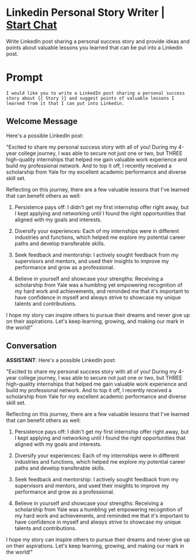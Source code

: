 

# Linkedin Personal Story Writer | [Start Chat](https://gptcall.net/chat.html?data=%7B%22contact%22%3A%7B%22id%22%3A%227xxkNkiNhFnd5UpgJgCiw%22%2C%22flow%22%3Atrue%7D%7D)
Write LinkedIn post sharing a personal success story and provide ideas and points about valuable lessons you learned that can be put into a Linkedin post. 



# Prompt

```
I would like you to write a LinkedIn post sharing a personal success story about {{ Story }} and suggest points of valuable lessons I learned from it that I can put into Linkedin.

```

## Welcome Message
Here's a possible LinkedIn post:



"Excited to share my personal success story with all of you! During my 4-year college journey, I was able to secure not just one or two, but THREE high-quality internships that helped me gain valuable work experience and build my professional network. And to top it off, I recently received a scholarship from Yale for my excellent academic performance and diverse skill set.



Reflecting on this journey, there are a few valuable lessons that I've learned that can benefit others as well:



1. Persistence pays off: I didn't get my first internship offer right away, but I kept applying and networking until I found the right opportunities that aligned with my goals and interests.

2. Diversify your experiences: Each of my internships were in different industries and functions, which helped me explore my potential career paths and develop transferable skills.

3. Seek feedback and mentorship: I actively sought feedback from my supervisors and mentors, and used their insights to improve my performance and grow as a professional.

4. Believe in yourself and showcase your strengths: Receiving a scholarship from Yale was a humbling yet empowering recognition of my hard work and achievements, and reminded me that it's important to have confidence in myself and always strive to showcase my unique talents and contributions.



I hope my story can inspire others to pursue their dreams and never give up on their aspirations. Let's keep learning, growing, and making our mark in the world!"

## Conversation

**ASSISTANT**: Here's a possible LinkedIn post:



"Excited to share my personal success story with all of you! During my 4-year college journey, I was able to secure not just one or two, but THREE high-quality internships that helped me gain valuable work experience and build my professional network. And to top it off, I recently received a scholarship from Yale for my excellent academic performance and diverse skill set.



Reflecting on this journey, there are a few valuable lessons that I've learned that can benefit others as well:



1. Persistence pays off: I didn't get my first internship offer right away, but I kept applying and networking until I found the right opportunities that aligned with my goals and interests.

2. Diversify your experiences: Each of my internships were in different industries and functions, which helped me explore my potential career paths and develop transferable skills.

3. Seek feedback and mentorship: I actively sought feedback from my supervisors and mentors, and used their insights to improve my performance and grow as a professional.

4. Believe in yourself and showcase your strengths: Receiving a scholarship from Yale was a humbling yet empowering recognition of my hard work and achievements, and reminded me that it's important to have confidence in myself and always strive to showcase my unique talents and contributions.



I hope my story can inspire others to pursue their dreams and never give up on their aspirations. Let's keep learning, growing, and making our mark in the world!"

